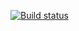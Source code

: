 [![Build status](https://ci.appveyor.com/api/projects/status/7r4f1ac6uwua2s9j/branch/main?svg=true)](https://ci.appveyor.com/project/zhuravlini/hwa02-9r6jg/branch/main)
